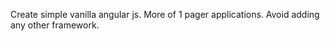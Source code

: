 Create simple vanilla angular js. More of 1 pager applications. Avoid adding any other framework. 
 